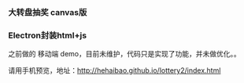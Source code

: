 ### 大转盘抽奖 canvas版
### Electron封装html+js


之前做的 移动端 demo，目前未维护，代码只是实现了功能，并未做优化。。

请用手机预览，地址：http://hehaibao.github.io/lottery2/index.html

